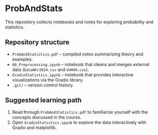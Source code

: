 # ProbAndStats

This repository collects notebooks and notes for exploring probability and statistics.

## Repository structure

- `ProbAndStatistics.pdf` – compiled notes summarizing theory and examples.
- `00_Preprocessing.ipynb` – notebook that cleans and merges external data (`DataWhr2024.csv` and `UnM49.csv`).
- `GradioStatistics.ipynb` – notebook that provides interactive visualizations via the Gradio library.
- `.git/` – version control history.

## Suggested learning path

1. Read through `ProbAndStatistics.pdf` to familiarize yourself with the concepts discussed in the course.
2. Open `GradioStatistics.ipynb` to explore the data interactively with Gradio and matplotlib.

